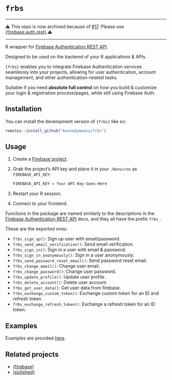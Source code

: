 
<!-- README.md is generated from README.Rmd. Please edit that file -->

# `frbs`

<!-- badges: start -->
<!-- badges: end -->

------------------------------------------------------------------------

⚠️ This repo is now archived because of
[\#17](https://github.com/kennedymwavu/frbs/issues/17). Please use
[{firebase.auth.rest}](https://github.com/kennedymwavu/firebase.auth.rest).⚠️

------------------------------------------------------------------------

R wrapper for [Firebase Authentication REST
API](https://firebase.google.com/docs/reference/rest/auth).

Designed to be used on the backend of your R applications & APIs.

`{frbs}` enables you to integrate Firebase Authentication services
seamlessly into your projects, allowing for user authentication, account
management, and other authentication-related tasks.

Suitable if you need **absolute full control** on how you build &
customize your login & registration process/pages, while still using
Firebase Auth.

## Installation

You can install the development version of `{frbs}` like so:

``` r
remotes::install_github("kennedymwavu/frbs")
```

## Usage

1.  Create a [Firebase project](https://console.firebase.google.com/).

2.  Grab the project’s API key and place it in your `.Renviron` as
    `FIREBASE_API_KEY`:

    ``` r
    FIREBASE_API_KEY = Your-API-Key-Goes-Here
    ```

3.  Restart your R session.

4.  Connect to your frontend.

Functions in the package are named similarly to the descriptions in the
[Firebase Authentication REST
API](https://firebase.google.com/docs/reference/rest/auth) docs, and
they all have the prefix `frbs_`.

These are the exported ones:

- `frbs_sign_up()`: Sign up user with email/password.
- `frbs_send_email_verification()`: Send email verification.
- `frbs_sign_in()`: Sign in a user with email & password.
- `frbs_sign_in_anonymously()`: Sign in a user anonymously.
- `frbs_send_password_reset_email()`: Send password reset email.
- `frbs_change_email()`: Change user email.
- `frbs_change_password()`: Change user password.
- `frbs_update_profile()`: Update user profile.
- `frbs_delete_account()`: Delete user account.
- `frbs_get_user_data()`: Get user data from firebase.
- `frbs_exchange_custom_token()`: Exchange custom token for an ID and
  refresh token.
- `frbs_exchange_refresh_token()`: Exchange a refresh token for an ID
  token.

## Examples

Examples are provided
[here](https://github.com/kennedymwavu/frbs-examples).

## Related projects

- [{firebase}](https://github.com/JohnCoene/firebase)
- [{polished}](https://github.com/Tychobra/polished)
